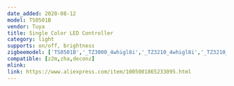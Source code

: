 ```yaml
---
date_added: 2020-08-12
model: TS0501B
vendor: Tuya
title: Single Color LED Controller 
category: light
supports: on/off, brightness
zigbeemodel: ['TS0501B','_TZ3000_4whigl8i','_TZ3210_4whigl8i','_TZ3210_9q49basr']
compatible: [z2m,zha,deconz]
mlink: 
link: https://www.aliexpress.com/item/1005001865233095.html
---
```

